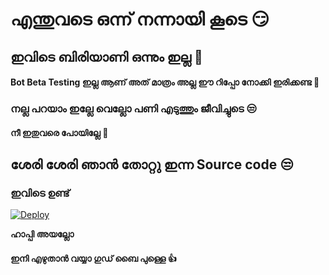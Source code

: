 # എന്തുവടെ ഒന്ന് നന്നായി കൂടെ 😏

## ഇവിടെ ബിരിയാണി ഒന്നും ഇല്ല 🥴

#### Bot Beta Testing ഇല്ല ആണ് അത് മാത്രം അല്ല ഈ റിപ്പോ നോക്കി ഇരിക്കണ്ട 😬

### നല്ല പറയാം ഇല്ലേ വെല്ലോ പണി എടുത്തും ജീവിച്ചുടെ 😒

#### നീ ഇതുവരെ പോയില്ലേ 🥴

## ശേരി ശേരി ഞാൻ തോറ്റു ഇന്ന Source code 😒

### ഇവിടെ ഉണ്ട്

[![Deploy](https://www.herokucdn.com/deploy/button.svg)](https://heroku.com/deploy?template=https://github.com/Vampire421/Autofilterv1)

<b> ഹാപ്പി അയല്ലോ </b>

#### ഇനി എഴുതാൻ വയ്യാ ഗുഡ് ബൈ പുള്ളെ 👍


